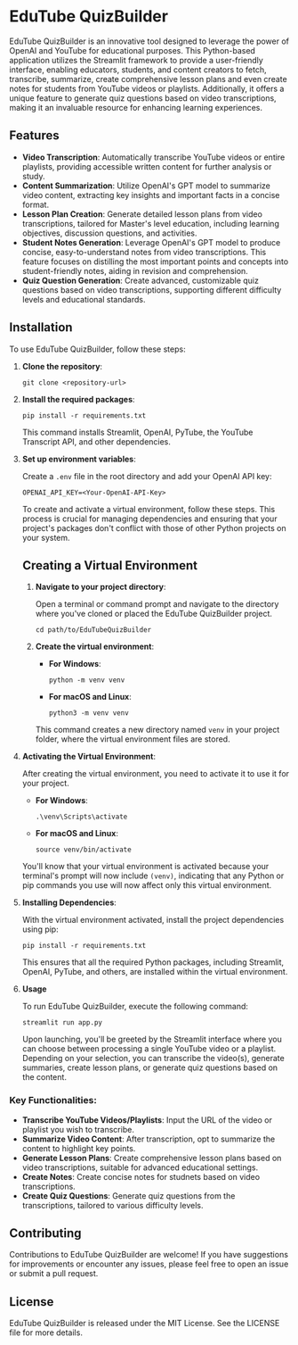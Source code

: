 # EduTube QuizBuilder

EduTube QuizBuilder is an innovative tool designed to leverage the power of OpenAI and YouTube for educational purposes. This Python-based application utilizes the Streamlit framework to provide a user-friendly interface, enabling educators, students, and content creators to fetch, transcribe, summarize, create comprehensive lesson plans and even create notes for students from YouTube videos or playlists. Additionally, it offers a unique feature to generate quiz questions based on video transcriptions, making it an invaluable resource for enhancing learning experiences.

## Features

- **Video Transcription**: Automatically transcribe YouTube videos or entire playlists, providing accessible written content for further analysis or study.
- **Content Summarization**: Utilize OpenAI's GPT model to summarize video content, extracting key insights and important facts in a concise format.
- **Lesson Plan Creation**: Generate detailed lesson plans from video transcriptions, tailored for Master's level education, including learning objectives, discussion questions, and activities.
- **Student Notes Generation**: Leverage OpenAI's GPT model to produce concise, easy-to-understand notes from video transcriptions. This feature focuses on distilling the most important points and concepts into student-friendly notes, aiding in revision and comprehension.
- **Quiz Question Generation**: Create advanced, customizable quiz questions based on video transcriptions, supporting different difficulty levels and educational standards.

## Installation

To use EduTube QuizBuilder, follow these steps:

1. **Clone the repository**:

   ```
   git clone <repository-url>
   ```

2. **Install the required packages**:

   ```
   pip install -r requirements.txt
   ```

   This command installs Streamlit, OpenAI, PyTube, the YouTube Transcript API, and other dependencies.

3. **Set up environment variables**:

   Create a `.env` file in the root directory and add your OpenAI API key:

   ```
   OPENAI_API_KEY=<Your-OpenAI-API-Key>
   ```

   To create and activate a virtual environment, follow these steps. This process is crucial for managing dependencies and ensuring that your project's packages don't conflict with those of other Python projects on your system.
   
   ## Creating a Virtual Environment
   
   1. **Navigate to your project directory**:
   
      Open a terminal or command prompt and navigate to the directory where you've cloned or placed the EduTube QuizBuilder project.
   
      ```
      cd path/to/EduTubeQuizBuilder
      ```
   
   2. **Create the virtual environment**:
   
      - **For Windows**:
   
        ```
        python -m venv venv
        ```
   
      - **For macOS and Linux**:
   
        ```
        python3 -m venv venv
        ```
   
      This command creates a new directory named `venv` in your project folder, where the virtual environment files are stored.
4. **Activating the Virtual Environment**:

     After creating the virtual environment, you need to activate it to use it for your project.
   
   - **For Windows**:
   
     ```
     .\venv\Scripts\activate
     ```
   
   - **For macOS and Linux**:
   
     ```
     source venv/bin/activate
     ```
   
   You'll know that your virtual environment is activated because your terminal's prompt will now include `(venv)`, indicating that any Python or pip commands you use will now affect only this virtual environment.
5. **Installing Dependencies**:

   With the virtual environment activated, install the project dependencies using pip:
   
   ```
   pip install -r requirements.txt
   ```
   
   This ensures that all the required Python packages, including Streamlit, OpenAI, PyTube, and others, are installed within the virtual environment.

6. **Usage**

   To run EduTube QuizBuilder, execute the following command:
   
   ```
   streamlit run app.py
   ```
   
   Upon launching, you'll be greeted by the Streamlit interface where you can choose between processing a single YouTube video or a playlist. Depending on your selection, you can transcribe the video(s), generate summaries, create lesson plans, or generate quiz questions based on the content.

### Key Functionalities:

- **Transcribe YouTube Videos/Playlists**: Input the URL of the video or playlist you wish to transcribe.
- **Summarize Video Content**: After transcription, opt to summarize the content to highlight key points.
- **Generate Lesson Plans**: Create comprehensive lesson plans based on video transcriptions, suitable for advanced educational settings.
- **Create Notes**: Create concise notes for studnets based on video transcriptions.
- **Create Quiz Questions**: Generate quiz questions from the transcriptions, tailored to various difficulty levels.

## Contributing

Contributions to EduTube QuizBuilder are welcome! If you have suggestions for improvements or encounter any issues, please feel free to open an issue or submit a pull request.

## License

EduTube QuizBuilder is released under the MIT License. See the LICENSE file for more details.
